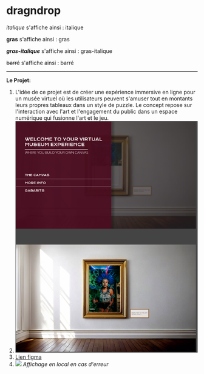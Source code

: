 # dragndrop

_italique_ s'affiche ainsi : italique

**gras** s'affiche ainsi : gras

**_gras-italique_** s'affiche ainsi : gras-italique

~~barré~~ s'affiche ainsi : barré

---
**Le Projet:**
1. L'idée de ce projet est de créer une expérience immersive en ligne pour un musée virtuel où les utilisateurs peuvent s'amuser tout en montants leurs propres tableaux dans un style de puzzle. Le concept repose sur l'interaction avec l'art et l'engagement du public dans un espace numérique qui fusionne l'art et le jeu.
2. ![](images/maquette.png)
3. [Lien figma](https://www.figma.com/design/sZ8jLicQA2RaxPAMk7D7X3/Rendu-2---Museum-Experience---Ana-Clara-Dos-Santos-Souza?node-id=0-1&t=AQ7HW4OMdVMwIiGi-1)
4.  ![](images/local.jpg) _Affichage en local en cas d'erreur_